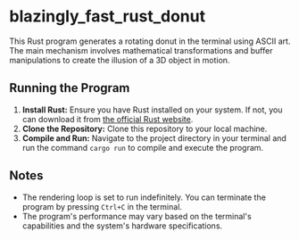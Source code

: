 # blazingly_fast_rust_donut

This Rust program generates a rotating donut in the terminal using ASCII art. The main mechanism involves mathematical transformations and buffer manipulations to create the illusion of a 3D object in motion.

## Running the Program

1. **Install Rust:** Ensure you have Rust installed on your system. If not, you can download it from [the official Rust website](https://www.rust-lang.org/tools/install).
2. **Clone the Repository:** Clone this repository to your local machine.
3. **Compile and Run:** Navigate to the project directory in your terminal and run the command `cargo run` to compile and execute the program.

## Notes

- The rendering loop is set to run indefinitely. You can terminate the program by pressing `Ctrl+C` in the terminal.
- The program's performance may vary based on the terminal's capabilities and the system's hardware specifications.

